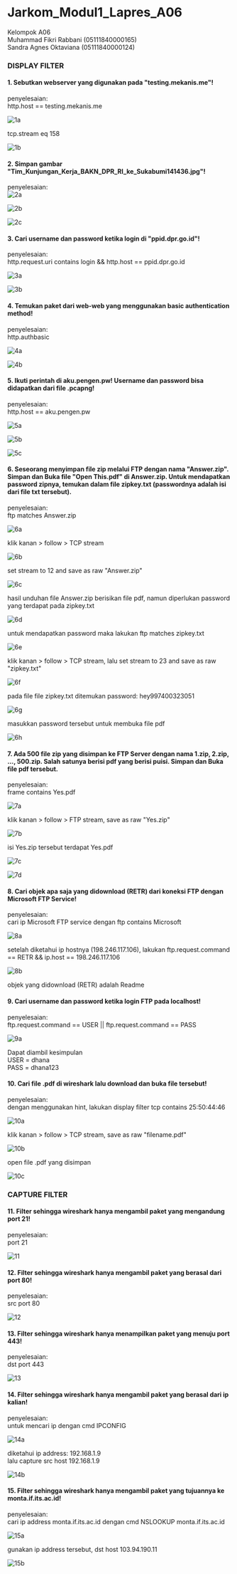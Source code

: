 # Jarkom_Modul1_Lapres_A06
Kelompok A06<br>
Muhammad Fikri Rabbani 	(05111840000165)<br>
Sandra Agnes Oktaviana 	(05111840000124)

### DISPLAY FILTER
#### 1. Sebutkan webserver yang digunakan pada "testing.mekanis.me"!
penyelesaian:<br>
http.host == testing.mekanis.me

![1a](https://github.com/asandfghjkl/Jarkom_Modul1_Lapres_A06/blob/main/pics/10a.png)


tcp.stream eq 158

![1b](https://github.com/asandfghjkl/Jarkom_Modul1_Lapres_A06/blob/main/pics/1b.png)

#### 2. Simpan gambar "Tim_Kunjungan_Kerja_BAKN_DPR_RI_ke_Sukabumi141436.jpg"!
penyelesaian:<br>
![2a](https://github.com/asandfghjkl/Jarkom_Modul1_Lapres_A06/blob/main/pics/2a.png)

![2b](https://github.com/asandfghjkl/Jarkom_Modul1_Lapres_A06/blob/main/pics/2b.png)

![2c](https://github.com/asandfghjkl/Jarkom_Modul1_Lapres_A06/blob/main/pics/2c.jpg)

#### 3. Cari username dan password ketika login di "ppid.dpr.go.id"!
penyelesaian:<br>
http.request.uri contains login && http.host == ppid.dpr.go.id

![3a](https://github.com/asandfghjkl/Jarkom_Modul1_Lapres_A06/blob/main/pics/3a.png)

![3b](https://github.com/asandfghjkl/Jarkom_Modul1_Lapres_A06/blob/main/pics/3b.png)

#### 4. Temukan paket dari web-web yang menggunakan basic authentication method!
penyelesaian:<br>
http.authbasic

![4a](https://github.com/asandfghjkl/Jarkom_Modul1_Lapres_A06/blob/main/pics/4a.png)

![4b](https://github.com/asandfghjkl/Jarkom_Modul1_Lapres_A06/blob/main/pics/4b.png)

#### 5. Ikuti perintah di aku.pengen.pw! Username dan password bisa didapatkan dari file .pcapng!
penyelesaian:<br>
http.host == aku.pengen.pw

![5a](https://github.com/asandfghjkl/Jarkom_Modul1_Lapres_A06/blob/main/pics/5a.png)

![5b](https://github.com/asandfghjkl/Jarkom_Modul1_Lapres_A06/blob/main/pics/5b.png)

![5c](https://github.com/asandfghjkl/Jarkom_Modul1_Lapres_A06/blob/main/pics/5c.png)

#### 6. Seseorang menyimpan file zip melalui FTP dengan nama "Answer.zip". Simpan dan Buka file "Open This.pdf" di Answer.zip. Untuk mendapatkan password zipnya, temukan dalam file zipkey.txt (passwordnya adalah isi dari file txt tersebut).
penyelesaian:<br>
ftp matches Answer.zip

![6a](https://github.com/asandfghjkl/Jarkom_Modul1_Lapres_A06/blob/main/pics/6a.png)

klik kanan > follow > TCP stream

![6b](https://github.com/asandfghjkl/Jarkom_Modul1_Lapres_A06/blob/main/pics/6b.png)

set stream to 12 and save as raw "Answer.zip"

![6c](https://github.com/asandfghjkl/Jarkom_Modul1_Lapres_A06/blob/main/pics/6c.png)

hasil unduhan file Answer.zip berisikan file pdf, namun diperlukan password yang terdapat pada zipkey.txt

![6d](https://github.com/asandfghjkl/Jarkom_Modul1_Lapres_A06/blob/main/pics/6d.png)

untuk mendapatkan password maka lakukan ftp matches zipkey.txt

![6e](https://github.com/asandfghjkl/Jarkom_Modul1_Lapres_A06/blob/main/pics/6e.png)

klik kanan > follow > TCP stream, lalu set stream to 23 and save as raw "zipkey.txt"

![6f](https://github.com/asandfghjkl/Jarkom_Modul1_Lapres_A06/blob/main/pics/6f.png)

pada file file zipkey.txt ditemukan password: hey997400323051

![6g](https://github.com/asandfghjkl/Jarkom_Modul1_Lapres_A06/blob/main/pics/6g.png)

masukkan password tersebut untuk membuka file pdf

![6h](https://github.com/asandfghjkl/Jarkom_Modul1_Lapres_A06/blob/main/pics/6h.png)



#### 7. Ada 500 file zip yang disimpan ke FTP Server dengan nama 1.zip, 2.zip, ..., 500.zip. Salah satunya berisi pdf yang berisi puisi. Simpan dan Buka file pdf tersebut.
penyelesaian:<br>
frame contains Yes.pdf

![7a](https://github.com/asandfghjkl/Jarkom_Modul1_Lapres_A06/blob/main/pics/7a.png)

klik kanan > follow > FTP stream, save as raw "Yes.zip"

![7b](https://github.com/asandfghjkl/Jarkom_Modul1_Lapres_A06/blob/main/pics/7b.png)

isi Yes.zip tersebut terdapat Yes.pdf

![7c](https://github.com/asandfghjkl/Jarkom_Modul1_Lapres_A06/blob/main/pics/7c.png)

![7d](https://github.com/asandfghjkl/Jarkom_Modul1_Lapres_A06/blob/main/pics/7d.png)

#### 8. Cari objek apa saja yang didownload (RETR) dari koneksi FTP dengan Microsoft FTP Service!
penyelesaian:<br>
cari ip Microsoft FTP service dengan ftp contains Microsoft

![8a](https://github.com/asandfghjkl/Jarkom_Modul1_Lapres_A06/blob/main/pics/8a.png)

setelah diketahui ip hostnya (198.246.117.106), 
lakukan ftp.request.command == RETR && ip.host == 198.246.117.106

![8b](https://github.com/asandfghjkl/Jarkom_Modul1_Lapres_A06/blob/main/pics/8b.png)

objek yang didownload (RETR) adalah Readme

#### 9. Cari username dan password ketika login FTP pada localhost!
penyelesaian:<br>
ftp.request.command == USER || ftp.request.command == PASS

![9a](https://github.com/asandfghjkl/Jarkom_Modul1_Lapres_A06/blob/main/pics/9a.png)

Dapat diambil kesimpulan<br>
USER = dhana<br>
PASS = dhana123<br>


#### 10. Cari file .pdf di wireshark lalu download dan buka file tersebut!
penyelesaian:<br>
dengan menggunakan hint, lakukan display filter tcp contains 25:50:44:46

![10a](https://github.com/asandfghjkl/Jarkom_Modul1_Lapres_A06/blob/main/pics/10a.png)

klik kanan > follow > TCP stream, save as raw "filename.pdf"

![10b](https://github.com/asandfghjkl/Jarkom_Modul1_Lapres_A06/blob/main/pics/10b.png)

open file .pdf yang disimpan

![10c](https://github.com/asandfghjkl/Jarkom_Modul1_Lapres_A06/blob/main/pics/10c.png)



### CAPTURE FILTER
#### 11. Filter sehingga wireshark hanya mengambil paket yang mengandung port 21!
penyelesaian:<br>
port 21

![11](https://github.com/asandfghjkl/Jarkom_Modul1_Lapres_A06/blob/main/pics/11.png)

#### 12. Filter sehingga wireshark hanya mengambil paket yang berasal dari port 80!
penyelesaian:<br>
src port 80

![12](https://github.com/asandfghjkl/Jarkom_Modul1_Lapres_A06/blob/main/pics/12.png)

#### 13. Filter sehingga wireshark hanya menampilkan paket yang menuju port 443!
penyelesaian:<br>
dst port 443

![13](https://github.com/asandfghjkl/Jarkom_Modul1_Lapres_A06/blob/main/pics/13.png)

#### 14. Filter sehingga wireshark hanya mengambil paket yang berasal dari ip kalian!
penyelesaian:<br>
untuk mencari ip dengan cmd IPCONFIG

![14a](https://github.com/asandfghjkl/Jarkom_Modul1_Lapres_A06/blob/main/pics/14a.png)

diketahui ip address: 192.168.1.9<br>lalu capture src host 192.168.1.9

![14b](https://github.com/asandfghjkl/Jarkom_Modul1_Lapres_A06/blob/main/pics/14b.png)

#### 15. Filter sehingga wireshark hanya mengambil paket yang tujuannya ke monta.if.its.ac.id!
penyelesaian:<br>
cari ip address monta.if.its.ac.id dengan cmd NSLOOKUP monta.if.its.ac.id

![15a](https://github.com/asandfghjkl/Jarkom_Modul1_Lapres_A06/blob/main/pics/15a.png)

gunakan ip address tersebut, dst host 103.94.190.11

![15b](https://github.com/asandfghjkl/Jarkom_Modul1_Lapres_A06/blob/main/pics/15b.png)

